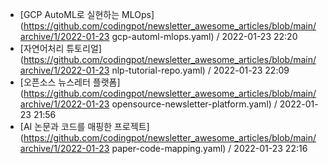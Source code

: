 - [GCP AutoML로 실현하는 MLOps](https://github.com/codingpot/newsletter_awesome_articles/blob/main/archive/1/2022-01-23 gcp-automl-mlops.yaml) / 2022-01-23 22:20
- [자연어처리 튜토리얼](https://github.com/codingpot/newsletter_awesome_articles/blob/main/archive/1/2022-01-23 nlp-tutorial-repo.yaml) / 2022-01-23 22:09
- [오픈소스 뉴스레터 플랫폼](https://github.com/codingpot/newsletter_awesome_articles/blob/main/archive/1/2022-01-23 opensource-newsletter-platform.yaml) / 2022-01-23 21:56
- [AI 논문과 코드를 매핑한 프로젝트](https://github.com/codingpot/newsletter_awesome_articles/blob/main/archive/1/2022-01-23 paper-code-mapping.yaml) / 2022-01-23 22:16
